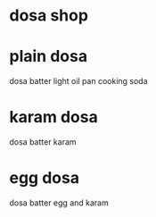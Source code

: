 # dosa shop

# plain dosa
dosa batter
light oil
pan
cooking soda

# karam dosa
dosa batter
karam
# egg dosa
dosa batter
egg and karam